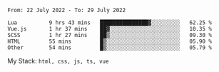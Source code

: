 <!--START_SECTION:waka-->

```text
From: 22 July 2022 - To: 29 July 2022

Lua          9 hrs 43 mins   ███████████████▓░░░░░░░░░   62.25 %
Vue.js       1 hr 37 mins    ██▓░░░░░░░░░░░░░░░░░░░░░░   10.35 %
SCSS         1 hr 27 mins    ██▒░░░░░░░░░░░░░░░░░░░░░░   09.30 %
HTML         55 mins         █▒░░░░░░░░░░░░░░░░░░░░░░░   05.90 %
Other        54 mins         █▒░░░░░░░░░░░░░░░░░░░░░░░   05.79 %
```

<!--END_SECTION:waka-->
My Stack: `html, css, js, ts, vue`

